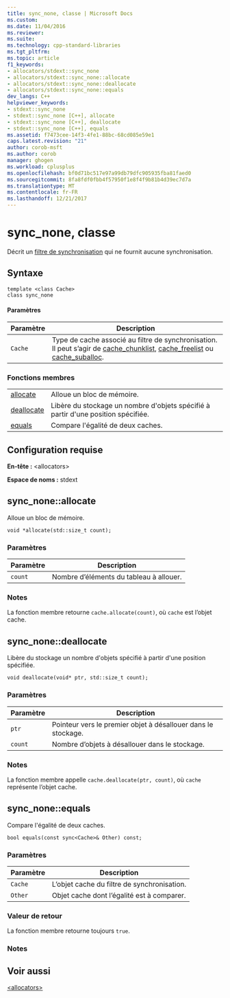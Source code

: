 ```yaml
---
title: sync_none, classe | Microsoft Docs
ms.custom: 
ms.date: 11/04/2016
ms.reviewer: 
ms.suite: 
ms.technology: cpp-standard-libraries
ms.tgt_pltfrm: 
ms.topic: article
f1_keywords:
- allocators/stdext::sync_none
- allocators/stdext::sync_none::allocate
- allocators/stdext::sync_none::deallocate
- allocators/stdext::sync_none::equals
dev_langs: C++
helpviewer_keywords:
- stdext::sync_none
- stdext::sync_none [C++], allocate
- stdext::sync_none [C++], deallocate
- stdext::sync_none [C++], equals
ms.assetid: f7473cee-14f3-4fe1-88bc-68cd085e59e1
caps.latest.revision: "21"
author: corob-msft
ms.author: corob
manager: ghogen
ms.workload: cplusplus
ms.openlocfilehash: bf0d71bc517e97a99db79dfc905935fba81faed0
ms.sourcegitcommit: 8fa8fdf0fbb4f57950f1e8f4f9b81b4d39ec7d7a
ms.translationtype: MT
ms.contentlocale: fr-FR
ms.lasthandoff: 12/21/2017
---
```

# <a name="syncnone-class"></a>sync_none, classe
Décrit un [filtre de synchronisation](../standard-library/allocators-header.md) qui ne fournit aucune synchronisation.  
  
## <a name="syntax"></a>Syntaxe  
  
```
template <class Cache>  
class sync_none
```  
  
#### <a name="parameters"></a>Paramètres  
  
|Paramètre|Description|  
|---------------|-----------------|  
|`Cache`|Type de cache associé au filtre de synchronisation. Il peut s’agir de [cache_chunklist](../standard-library/cache-chunklist-class.md), [cache_freelist](../standard-library/cache-freelist-class.md) ou [cache_suballoc](../standard-library/cache-suballoc-class.md).|  
  
### <a name="member-functions"></a>Fonctions membres  
  
|||  
|-|-|  
|[allocate](#allocate)|Alloue un bloc de mémoire.|  
|[deallocate](#deallocate)|Libère du stockage un nombre d'objets spécifié à partir d'une position spécifiée.|  
|[equals](#equals)|Compare l'égalité de deux caches.|  
  
## <a name="requirements"></a>Configuration requise  
 **En-tête :** \<allocators>  
  
 **Espace de noms :** stdext  
  
##  <a name="allocate"></a>  sync_none::allocate  
 Alloue un bloc de mémoire.  
  
```
void *allocate(std::size_t count);
```  
  
### <a name="parameters"></a>Paramètres  
  
|Paramètre|Description|  
|---------------|-----------------|  
|`count`|Nombre d’éléments du tableau à allouer.|  
  
### <a name="remarks"></a>Notes  
 La fonction membre retourne `cache.allocate(count)`, où `cache` est l’objet cache.  
  
##  <a name="deallocate"></a>  sync_none::deallocate  
 Libère du stockage un nombre d'objets spécifié à partir d'une position spécifiée.  
  
```
void deallocate(void* ptr, std::size_t count);
```  
  
### <a name="parameters"></a>Paramètres  
  
|Paramètre|Description|  
|---------------|-----------------|  
|`ptr`|Pointeur vers le premier objet à désallouer dans le stockage.|  
|`count`|Nombre d’objets à désallouer dans le stockage.|  
  
### <a name="remarks"></a>Notes  
 La fonction membre appelle `cache.deallocate(ptr, count)`, où `cache` représente l’objet cache.  
  
##  <a name="equals"></a>  sync_none::equals  
 Compare l'égalité de deux caches.  
  
```
bool equals(const sync<Cache>& Other) const;
```  
  
### <a name="parameters"></a>Paramètres  
  
|Paramètre|Description|  
|---------------|-----------------|  
|`Cache`|L’objet cache du filtre de synchronisation.|  
|`Other`|Objet cache dont l’égalité est à comparer.|  
  
### <a name="return-value"></a>Valeur de retour  
 La fonction membre retourne toujours `true`.  
  
### <a name="remarks"></a>Notes  
  
## <a name="see-also"></a>Voir aussi  
 [\<allocators>](../standard-library/allocators-header.md)



